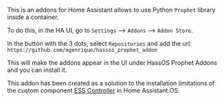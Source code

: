 This is an addons for Home Assistant allows to use Python `Prophet` library inside a container.

To do this, in the HA UI, go to `Settings` --> `Addons` --> `Addon Store`.

In the button with the 3 dots, select `Repositories` and add the url: `https://github.com/mgenrique/hassos_prophet_addon`

This will make the addons appear in the UI under HassOS Prophet Addons and you can install it.


This addon has been created as a solution to the installation limitations of the custom component [ESS Controller](https://github.com/mgenrique/ESS_ControllerHA) in Home Assistant OS.


